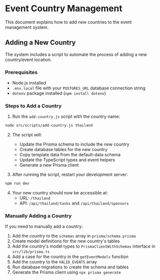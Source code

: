 # Event Country Management

This document explains how to add new countries to the event management system.

## Adding a New Country

The system includes a script to automate the process of adding a new country/event location.

### Prerequisites

- Node.js installed
- `.env.local` file with your `POSTGRES_URL` database connection string
- `dotenv` package installed (`npm install dotenv`)

### Steps to Add a Country

1. Run the `add-country.js` script with the country name:

```bash
node src/scripts/add-country.js thailand
```

2. The script will:
    - Update the Prisma schema to include the new country
    - Create database tables for the new country
    - Copy template data from the default-data schema
    - Update the TypeScript types and event helpers
    - Generate a new Prisma client

3. After running the script, restart your development server:

```bash
npm run dev
```

4. Your new country should now be accessible at:
    - URL: `/thailand`
    - API: `/api/thailand/tasks` and `/api/thailand/sponsors`

### Manually Adding a Country

If you need to manually add a country:

1. Add the country to the `schemas` array in `prisma/schema.prisma`
2. Create model definitions for the new country's tables
3. Add the country's model types to `PrismaClientWithSchemas` interface in `src/lib/prisma.ts`
4. Add a case for the country in the `getEventModels` function
5. Add the country to the `VALID_EVENTS` array
6. Run database migrations to create the schema and tables
7. Generate the Prisma client using `npx prisma generate`